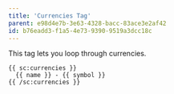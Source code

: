 ```yaml
---
title: 'Currencies Tag'
parent: e98d4e7b-3e63-4328-bacc-83ace3e2af42
id: b76eadd3-f1a5-4e73-9390-9519a3dcc18c
---
```

This tag lets you loop through currencies.

```
{{ sc:currencies }}
  {{ name }} - {{ symbol }}
{{ /sc:currencies }}
```